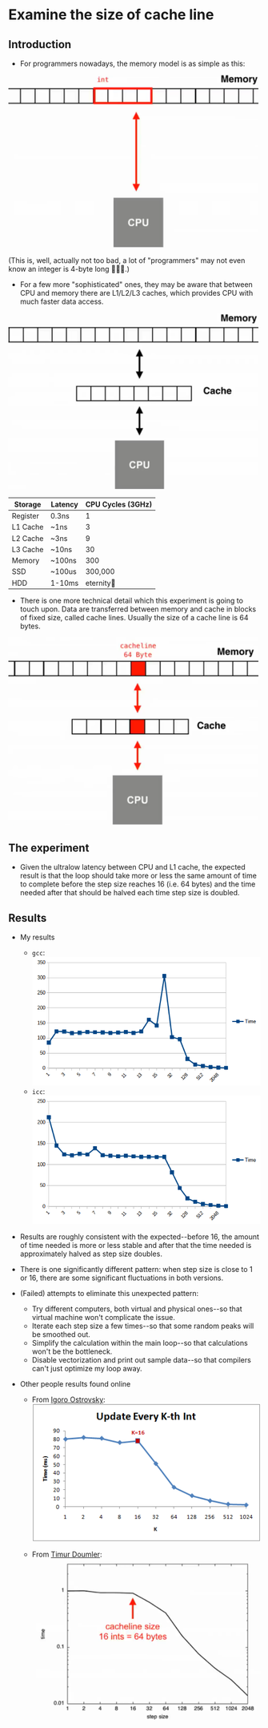 # Examine the size of cache line

## Introduction

* For programmers nowadays, the memory model is as simple as this:

<img style="width: 500px" src="./assets/l1.png" />

(This is, well, actually not too bad, a lot of "programmers" may not even know an integer is 4-byte long 🤷🤷🤷.)

* For a few more "sophisticated" ones, they may be aware that between CPU and memory there are L1/L2/L3 caches,
which provides CPU with much faster data access.

<img style="width: 500px" src="./assets/l2.png" />

|   Storage   | Latency | CPU Cycles (3GHz) |
| ----------- | ------- | ----------------- |
| Register    | 0.3ns   |  1                |
| L1 Cache    | ~1ns    |  3                |
| L2 Cache    | ~3ns    |  9                |
| L3 Cache    | ~10ns   |  30               |
| Memory      | ~100ns  |  300              |
| SSD         | ~100us  |  300,000          |
| HDD         | 1-10ms  |  eternity🤷       |

* There is one more technical detail which this experiment is going to touch upon.
Data are transferred between memory and cache in blocks of fixed size, called cache lines. Usually the size of
a cache line is 64 bytes.

<img style="width: 500px" src="./assets/l3.png" />

## The experiment

* Given the ultralow latency between CPU and L1 cache, the expected result is that the loop should take more or
less the same amount of time to complete before the step size reaches 16 (i.e. 64 bytes) and the time needed
after that should be halved each time step size is doubled. 

## Results

* My results

  * `gcc`:
  ![gcc](./assets/my-results-gcc.png)
  * `icc`:
  ![icc](./assets/my-results-icc.png)

* Results are roughly consistent with the expected--before 16, the amount of time needed is more or less stable and
after that the time needed is approximately halved as step size doubles.

* There is one significantly different pattern: when step size is close to 1 or 16, there are some significant 
fluctuations in both versions.

* (Failed) attempts to eliminate this unexpected pattern:
  * Try different computers, both virtual and physical ones--so that virtual machine won't complicate the issue.
  * Iterate each step size a few times--so that some random peaks will be smoothed out.
  * Simplify the calculation within the main loop--so that calculations won't be the bottleneck.
  * Disable vectorization and print out sample data--so that compilers can't just optimize my loop away.

* Other people results found online

  * From [Igoro Ostrovsky](http://igoro.com/archive/gallery-of-processor-cache-effects/):
  ![](./assets/igoro-results.png) 

  *  From [Timur Doumler](https://isocpp.org/blog/2017/05/cppcon-2016-want-fast-cpp-know-your-hardware-timur-doumler):
  ![](./assets/timur-results.png)